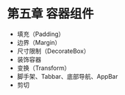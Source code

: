 # 第五章 容器组件

* 填充（Padding）
* 边界（Margin）
* 尺寸限制（DecorateBox）
* 装饰容器
* 变换（Transform）
* 脚手架、Tabbar、底部导航、AppBar
* 剪切


